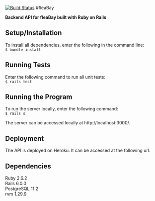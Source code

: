 [![Build Status](https://travis-ci.org/jchung722/fleaBay-api.svg?branch=master)](https://travis-ci.org/jchung722/fleaBay-api)
#fleaBay

**Backend API for fleaBay built with Ruby on Rails**

## Setup/Installation
To install all dependencies, enter the following in the command line:  
```$ bundle install```

## Running Tests
Enter the following command to run all unit tests:   
```$ rails test```

## Running the Program
To run the server locally, enter the following command:   
```$ rails s```

The server can be accessed locally at http://localhost:3000/.

## Deployment
The API is deployed on Heroku. It can be accessed at the following url:  

## Dependencies
Ruby 2.6.2  
Rails 6.0.0  
PostgreSQL 11.2  
rvm 1.29.9  